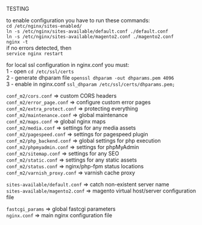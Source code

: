 TESTING<br/>

to enable configuration you have to run these commands:  
```cd /etc/nginx/sites-enabled/```  
```ln -s /etc/nginx/sites-available/default.conf ./default.conf```  
```ln -s /etc/nginx/sites-available/magento2.conf ./magento2.conf```  
```nginx -t```  
if no errors detected, then  
```service nginx restart```

for local ssl configuration in nginx.conf you must:  
1 - open ```cd /etc/ssl/certs```  
2 - generate dhparam file ```openssl dhparam -out dhparams.pem 4096```  
3 - enable in nginx.conf ```ssl_dhparam /etc/ssl/certs/dhparams.pem;```  


```conf_m2/cors.conf``` => custom CORS headers  
```conf_m2/error_page.conf``` => configure custom error pages  
```conf_m2/extra_protect.conf``` => protecting everything  
```conf_m2/maintenance.conf``` => global maintenance  
```conf_m2/maps.conf``` => global nginx maps  
```conf_m2/media.conf``` => settings for any media assets  
```conf_m2/pagespeed.conf``` => settings for pagespeed plugin  
```conf_m2/php_backend.conf``` => global settings for php execution  
```conf_m2/phpmyadmin.conf``` => settings for phpMyAdmin  
```conf_m2/sitemap.conf``` => settings for any SEO  
```conf_m2/static.conf``` => settings for any static assets  
```conf_m2/status.conf``` => nginx/php-fpm status locations  
```conf_m2/varnish_proxy.conf``` => varnish cache proxy  


```sites-available/default.conf``` => catch non-existent server name  
```sites-available/magento2.conf``` => magento virtual host/server configuration file  


```fastcgi_params``` => global fastcgi parameters  
```nginx.conf``` => main nginx configuration file  
